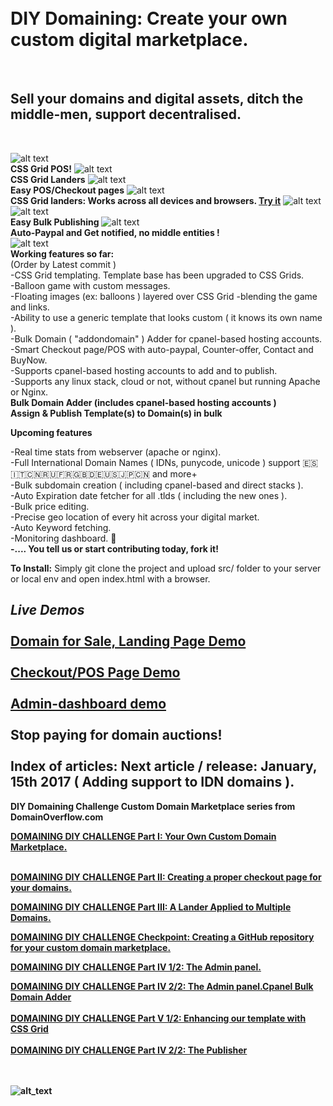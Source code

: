 <h1><br>DIY Domaining: Create your own custom digital marketplace.</h1><br>
<h2>Sell your domains and digital assets, ditch the middle-men, support decentralised.</h2><br>

![alt text](http://dashboard.dotboss.digital/checkout/pos3.png)<br>
<b>CSS Grid POS!</b>
![alt text](https://i0.wp.com/domainoverflow.com/wp-content/uploads/2017/11/part3-final-1.png?ssl=1)<br>
<b>CSS Grid Landers</b>
![alt text](https://i0.wp.com/domainoverflow.com/wp-content/uploads/2017/12/sketch.jpg?ssl=1)<br>
<b>Easy POS/Checkout pages</b>
![alt text](http://dashboard.dotboss.digital/checkout/the-template-new-colours.png)<br>
<b>CSS Grid landers: Works across all devices and browsers. <a href="https://e.ventures/partV/diy-domaining-challenge/src/the-template.php" target="_blank">Try it</b></a>
![alt text](https://i1.wp.com/domainoverflow.com/wp-content/uploads/2017/11/counter-2.png?ssl=1)<br>
![alt text](https://i1.wp.com/domainoverflow.com/wp-content/uploads/2017/12/enhancedadmin-3.png?ssl=1)<br>
<b>Easy Bulk Publishing</b>
![alt text](https://i0.wp.com/domainoverflow.com/wp-content/uploads/2017/11/buynow.png?ssl=1)<br>
<b>Auto-Paypal and Get notified, no middle entities ! </b><br>
![alt text](https://i1.wp.com/domainoverflow.com/wp-content/uploads/2017/12/supportedgateways.png?ssl=1)<br>
<b>Working features so far:</b><br>
(Order by Latest commit )<br>
-CSS Grid templating. Template base has been upgraded to CSS Grids.<br>
-Balloon game with custom messages.<br>
-Floating images (ex: balloons ) layered over CSS Grid -blending the game and links.<br>
-Ability to use a generic template that looks custom ( it knows its own name ).<br>
-Bulk Domain ( "addondomain" ) Adder for cpanel-based hosting accounts.<br>
-Smart Checkout page/POS with auto-paypal, Counter-offer, Contact and BuyNow.<br>
-Supports cpanel-based hosting accounts to add and to publish.<br>
-Supports any linux stack, cloud or not, without cpanel but running Apache or Nginx.<br>
<b>Bulk Domain Adder (includes cpanel-based hosting accounts )</b><br>
<b>Assign & Publish Template(s) to Domain(s) in bulk</b>         <br>

<b>Upcoming features</b><br>

-Real time stats from webserver (apache or nginx).<br> 
-Full International Domain Names ( IDNs, punycode, unicode ) support :es::it::cn::ru::fr::gb::de::us::jp::cn: and more+<br>
-Bulk subdomain creation ( including cpanel-based and direct stacks ).<br>
-Auto Expiration date fetcher for all .tlds ( including the new ones ).<br>
-Bulk price editing. <br>
-Precise geo location of every hit across your digital market.<br>
-Auto Keyword fetching.<br>
-Monitoring dashboard. :eyes: <br>
<b>-.... You tell us or start contributing today, fork it!</b>

<b>To Install:</b> 
Simply git clone the project and upload src/ folder to your server or local env and open index.html with a browser.

<em>Live Demos</em><br>
<br><a href="https://e.ventures/partV/diy-domaining-challenge/src/the-template.php">Domain for Sale, Landing Page Demo</a><br>
<br><a href="https://contato.link" target="_blank">Checkout/POS Page Demo</a><br>
<br><a href="https://domainoverflow.com/partIV/diy-domaining-challenge/src/admin-panel.html" target="_blank">Admin-dashboard demo</a><br>
<br><b>Stop paying for domain auctions!</br>
<br>
Index of articles:
Next article / release: January, 15th 2017 ( Adding support to IDN domains ).
-----------------------------

DIY Domaining Challenge Custom Domain Marketplace series from DomainOverflow.com
<br>

<a href="https://domainoverflow.com/index.php/2017/11/03/domaining-diy-challenge-domain-marketplace-part" target="_blank">
         DOMAINING DIY CHALLENGE Part I: Your Own Custom Domain Marketplace.</a><br><br>
         
         
<a href="https://domainoverflow.com/index.php/2017/11/04/diy-domain-market-place-part-ii-creating-proper-checkout-page-domains/"
target="_blank"> DOMAINING DIY CHALLENGE Part II: Creating a proper checkout page for your domains. <a/><br>  

<a href="https://domainoverflow.com/index.php/2017/11/09/diy-domain-market-place-part-iii-creating-custom-landing-page-can-applied-multiple-domains/" target="_blank">  DOMAINING DIY CHALLENGE Part  III: A Lander Applied to Multiple Domains. </a><br>

<a href="https://domainoverflow.com/index.php/2017/11/17/checkpoint-diy-domain-marketplace-series-update-creating-github-repository-custom-domain-marketplace/" target="_blank">  DOMAINING DIY CHALLENGE Checkpoint: Creating a GitHub repository for your custom domain marketplace.</a><br>

<a href="https://domainoverflow.com/index.php/2017/11/26/diy-domain-marketplace-series-part-iv-designing-admin-dashboard-bulk-template-publisher/" target="_blank">  DOMAINING DIY CHALLENGE Part  IV 1/2: The Admin panel.</a><br>
  
  <a href="https://domainoverflow.com/index.php/2017/12/06/diy-domaining-marketplace-series-part-iv-2-2-designing-admin-dashboard-bulk-template-publisher/" target="_blank">  DOMAINING DIY CHALLENGE Part  IV 2/2: The Admin panel.Cpanel Bulk Domain Adder</a><br><br>
   <a href="https://domainoverflow.com/index.php/2017/12/16/diy-domaining-marketplace-series-part-v-1-2-enhancing-template-css-grid/" target="_blank">  DOMAINING DIY CHALLENGE Part  V 1/2: Enhancing our template with CSS Grid</a><br><br>
   <a href="https://domainoverflow.com" target="_blank">  DOMAINING DIY CHALLENGE Part IV 2/2: The Publisher</a><br>
<br><br>

 
![alt_text](https://i2.wp.com/domainoverflow.com/wp-content/uploads/2017/11/checkout-buttons.png?ssl=1)<br>
 
